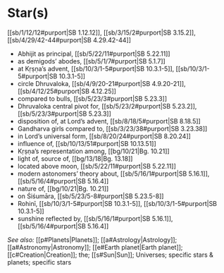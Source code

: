 # Star(s)

[[sb/1/12/12#purport|SB 1.12.12]], [[sb/3/15/2#purport|SB 3.15.2]], [[sb/4/29/42-44#purport|SB 4.29.42-44]]

* Abhijit as principal, [[sb/5/22/11#purport|SB 5.22.11]]
* as demigods’ abodes, [[sb/5/1/7#purport|SB 5.1.7]]
* at Kṛṣṇa’s advent, [[sb/10/3/1-5#purport|SB 10.3.1-5]], [[sb/10/3/1-5#purport|SB 10.3.1-5]]
* circle Dhruvaloka, [[sb/4/9/20-21#purport|SB 4.9.20-21]], [[sb/4/12/25#purport|SB 4.12.25]]
* compared to bulls, [[sb/5/23/3#purport|SB 5.23.3]]
* Dhruvaloka central pivot for, [[sb/5/23/2#purport|SB 5.23.2]], [[sb/5/23/3#purport|SB 5.23.3]]
* disposition of, at Lord’s advent, [[sb/8/18/5#purport|SB 8.18.5]]
* Gandharva girls compared to, [[sb/3/23/38#purport|SB 3.23.38]]
* in Lord’s universal form, [[sb/8/20/24#purport|SB 8.20.24]]
* influence of, [[sb/10/13/51#purport|SB 10.13.51]]
* Kṛṣṇa’s representation among, [[bg/10/21|Bg. 10.21]]
* light of, source of, [[bg/13/18|Bg. 13.18]]
* located above moon, [[sb/5/22/11#purport|SB 5.22.11]]
* modern astonomers’ theory about, [[sb/5/16/1#purport|SB 5.16.1]], [[sb/5/16/4#purport|SB 5.16.4]]
* nature of, [[bg/10/21|Bg. 10.21]]
* on Śiśumāra, [[sb/5/23/5-8#purport|SB 5.23.5-8]]
* Rohinī, [[sb/10/3/1-5#purport|SB 10.3.1-5]], [[sb/10/3/1-5#purport|SB 10.3.1-5]]
* sunshine reflected by, [[sb/5/16/1#purport|SB 5.16.1]], [[sb/5/16/4#purport|SB 5.16.4]]

*See also:* [[p#Planets|Planets]]; [[a#Astrology|Astrology]]; [[a#Astronomy|Astronomy]]; [[e#Earth planet|Earth planet]]; [[c#Creation|Creation]]; the; [[s#Sun|Sun]]; Universes; specific stars & planets; specific stars
